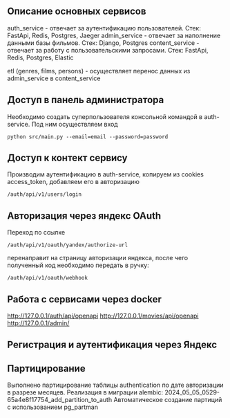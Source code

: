## Описание основных сервисов

auth_service - отвечает за аутентификацию пользователей. Стек: FastApi, Redis, Postgres, Jaeger
admin_service - отвечает за наполнение данными базы фильмов. Стек: Django, Postgres
content_service - отвечает за работу с пользовательскими запросами. Стек: FastApi, Redis, Postgres, Elastic

etl (genres, films, persons) - осуществляет перенос данных из admin_service в content_service

## Доступ в панель администратора

Необходимо создать суперпользователя консольной командой в auth-service. Под ним осуществляем вход

```
python src/main.py --email=email --password=password
```

## Доступ к контект сервису

Производим аутентификацию в auth-service, копируем из cookies access_token, добавляем его в авторизацию

```
/auth/api/v1/users/login
```

## Авторизация через яндекс OAuth

Переход по ссылке

```
/auth/api/v1/oauth/yandex/authorize-url
```

перенаправит на страницу авторизации яндекса, после чего полученный код необходимо передать в ручку:

```
/auth/api/v1/oauth/webhook
```

## Работа с сервисами через docker

http://127.0.0.1/auth/api/openapi
http://127.0.0.1/movies/api/openapi
http://127.0.0.1/admin/

## Регистрация и аутентификация через Яндекс

## Партицирование

Выполнено партицирование таблицы authentication по дате авторизации в разрезе месяцев.
Реализация в миграции alembic:
2024_05_05_0529-65a4e8f17754_add_partition_to_auth
Автоматическое создание партиций с использованием pg_partman
